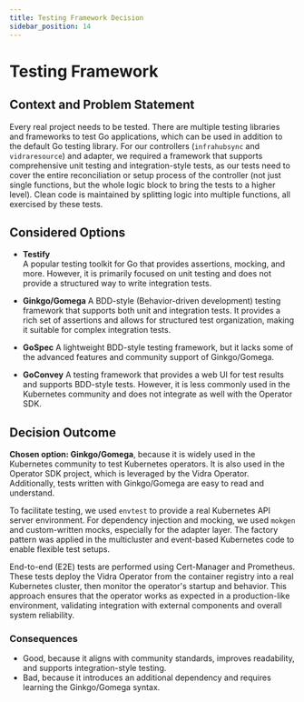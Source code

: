 ```yaml
---
title: Testing Framework Decision
sidebar_position: 14
---
```


# Testing Framework

## Context and Problem Statement

Every real project needs to be tested. There are multiple testing libraries and frameworks to test Go applications, which can be used in addition to the default Go testing library. For our controllers (`infrahubsync` and `vidraresource`) and adapter, we required a framework that supports comprehensive unit testing and integration-style tests, as our tests need to cover the entire reconciliation or setup process of the controller (not just single functions, but the whole logic block to bring the tests to a higher level). Clean code is maintained by splitting logic into multiple functions, all exercised by these tests.

## Considered Options

* **Testify**  
  A popular testing toolkit for Go that provides assertions, mocking, and more. However, it is primarily focused on unit testing and does not provide a structured way to write integration tests.

* **Ginkgo/Gomega**
    A BDD-style (Behavior-driven development) testing framework that supports both unit and integration tests. It provides a rich set of assertions and allows for structured test organization, making it suitable for complex integration tests.

* **GoSpec**
    A lightweight BDD-style testing framework, but it lacks some of the advanced features and community support of Ginkgo/Gomega.

* **GoConvey**
    A testing framework that provides a web UI for test results and supports BDD-style tests. However, it is less commonly used in the Kubernetes community and does not integrate as well with the Operator SDK.

## Decision Outcome

**Chosen option: Ginkgo/Gomega**, because it is widely used in the Kubernetes community to test Kubernetes operators. It is also used in the Operator SDK project, which is leveraged by the Vidra Operator. Additionally, tests written with Ginkgo/Gomega are easy to read and understand.

To facilitate testing, we used `envtest` to provide a real Kubernetes API server environment. For dependency injection and mocking, we used `mokgen` and custom-written mocks, especially for the adapter layer. The factory pattern was applied in the multicluster and event-based Kubernetes code to enable flexible test setups.

End-to-end (E2E) tests are performed using Cert-Manager and Prometheus. These tests deploy the Vidra Operator from the container registry into a real Kubernetes cluster, then monitor the operator's startup and behavior. This approach ensures that the operator works as expected in a production-like environment, validating integration with external components and overall system reliability.

### Consequences

* Good, because it aligns with community standards, improves readability, and supports integration-style testing.
* Bad, because it introduces an additional dependency and requires learning the Ginkgo/Gomega syntax.